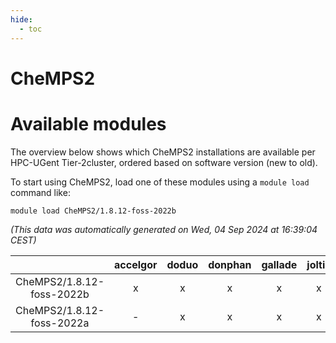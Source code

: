```yaml
---
hide:
  - toc
---
```


CheMPS2
=======

# Available modules


The overview below shows which CheMPS2 installations are available per HPC-UGent Tier-2cluster, ordered based on software version (new to old).

To start using CheMPS2, load one of these modules using a `module load` command like:

```shell
module load CheMPS2/1.8.12-foss-2022b
```

*(This data was automatically generated on Wed, 04 Sep 2024 at 16:39:04 CEST)*  

| |accelgor|doduo|donphan|gallade|joltik|shinx|skitty|
| :---: | :---: | :---: | :---: | :---: | :---: | :---: | :---: |
|CheMPS2/1.8.12-foss-2022b|x|x|x|x|x|-|x|
|CheMPS2/1.8.12-foss-2022a|-|x|x|x|x|-|x|
